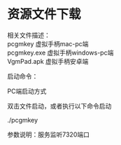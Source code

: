 # 资源文件下载
相关文件描述：  
pcgmkey 虚拟手柄mac-pc端  
pcgmkey.exe 虚拟手柄windows-pc端  
VgmPad.apk 虚拟手柄安卓端  

启动命令：

PC端启动方式

双击文件启动，或者执行以下命令启动

./pcgmkey

参数说明：服务监听7320端口
